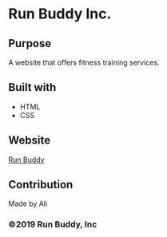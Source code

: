 # Run Buddy Inc.

## Purpose
A website that offers fitness training services.

## Built with
* HTML
* CSS

## Website
[Run Buddy](https://a-taghva.github.io/run-buddy/)

## Contribution
Made by Ali

### ©️2019 Run Buddy, Inc
